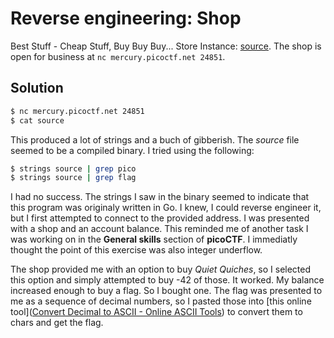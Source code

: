 # Reverse engineering: Shop

Best Stuff - Cheap Stuff, Buy Buy Buy... Store Instance: [source](https://mercury.picoctf.net/static/f7b8db17d0891fb38c01a716052d1c04/source). The shop is open for business at `nc mercury.picoctf.net 24851`.

## Solution

```bash
$ nc mercury.picoctf.net 24851
$ cat source
```

This produced a lot of strings and a buch of gibberish. The *source* file seemed to be a compiled binary. I tried using the following:

```bash
$ strings source | grep pico
$ strings source | grep flag
```

I had no success. The strings I saw in the binary seemed to indicate that this program was originaly written in Go. I knew, I could reverse engineer it, but I first attempted to connect to the provided address. I was presented with a shop and an account balance. This reminded me of another task I was working on in the **General skills** section of **picoCTF**. I immediatly thought the point of this exercise was also integer underflow.

The shop provided me with an option to buy *Quiet Quiches*, so I selected this option and simply attempted to buy -42 of those. It worked. My balance increased enough to buy a flag. So I bought one. The flag was presented to me as a sequence of decimal numbers, so I pasted those into [this online tool]([Convert Decimal to ASCII - Online ASCII Tools](https://onlineasciitools.com/convert-decimal-to-ascii)) to convert them to chars and get the flag.




